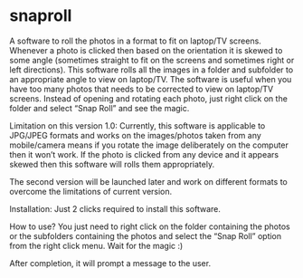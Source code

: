 # snaproll
A software to roll the photos in a format to fit on laptop/TV screens. Whenever a photo is clicked then based on the orientation it is skewed to some angle (sometimes straight to fit on the screens and sometimes right or left directions).  This software rolls all the images in a folder and subfolder to an appropriate angle to view on laptop/TV. The software is useful when you have too many photos that needs to be corrected to view on laptop/TV screens. Instead of opening and rotating each photo, just right click on the folder and select “Snap Roll” and see the magic.

Limitation on this version 1.0:
Currently, this software is applicable to JPG/JPEG formats and works on the images/photos taken from any mobile/camera means if you rotate the image deliberately on the computer then it won’t work.
If the photo is clicked from any device and it appears skewed then this software will rolls them appropriately.

The second version will be launched later and work on different formats to overcome the limitations of current version.

Installation:
Just 2 clicks required to install this software.

How to use?
You just need to right click on the folder containing the photos or the subfolders containing the photos and select the “Snap Roll” option from the right click menu.
Wait for the magic :)

After completion, it will prompt a message to the user.

